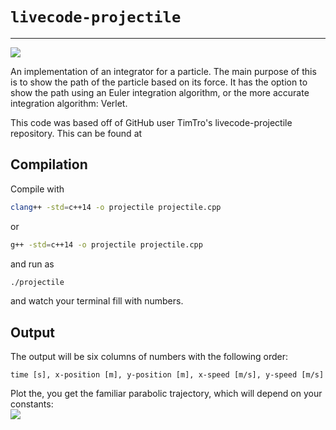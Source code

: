 # `livecode-projectile`
---
![](https://travis-ci.org/SOFE-2850U/assignment-1-team-int-elligence.svg?branch=master)

An implementation of an integrator for a particle. The main purpose of this is to show the path of the particle based on its force. It has the option to show the path using an Euler integration algorithm, or the more accurate integration algorithm: Verlet.

This code was based off of GitHub user TimTro's livecode-projectile repository. This can be found at <link href= "https://github.com/Timtro/livecode-projectile/" />


## Compilation

Compile with
```bash
clang++ -std=c++14 -o projectile projectile.cpp
```
or
```bash
g++ -std=c++14 -o projectile projectile.cpp
```
and run as
```bash
./projectile
```
and watch your terminal fill with numbers.

## Output

The output will be six columns of numbers with the following order:
```
time [s], x-position [m], y-position [m], x-speed [m/s], y-speed [m/s]
```
Plot the, you get the familiar parabolic trajectory, which will depend on your constants:  
![](example.jpg)
